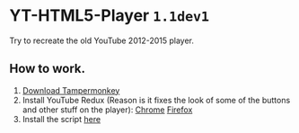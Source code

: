 # YT-HTML5-Player `1.1dev1`
Try to recreate the old YouTube 2012-2015 player.

## How to work.
1. [Download Tampermonkey](https://www.tampermonkey.net/)
2. Install YouTube Redux (Reason is it fixes the look of some of the buttons and other stuff on the player): [Chrome](https://chrome.google.com/webstore/detail/youtube-redux/mdgdgieddpndgjlmeblhjgljejejkikf) [Firefox](https://addons.mozilla.org/en-US/firefox/addon/youtube-redux/)
3. Install the script [here](https://github.com/ktg5/YT-HTML5-Player/raw/dev/YT-HTML5-Player.user.js)